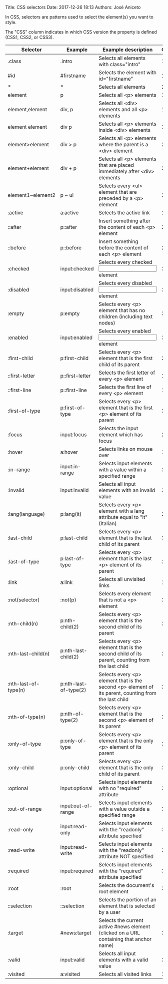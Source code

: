Title: CSS selectors
Date: 2017-12-26 18:13 
Authors: José Aniceto


In CSS, selectors are patterns used to select the element(s) you want to style.

The "CSS" column indicates in which CSS version the property is defined (CSS1, CSS2, or CSS3).

Selector	 | 	Example	 | 	Example description	 | 	CSS
-----	 | 	-----	 | 	-----	 | 	-----
.class	 | 	.intro	 | 	Selects all elements with class="intro"	 | 	1
#id	 | 	#firstname	 | 	Selects the element with id="firstname"	 | 	1
\*	 | 	\*	 | 	Selects all elements	 | 	2
element	 | 	p	 | 	Selects all \<p> elements	 | 	1
element,element	 | 	div, p	 | 	Selects all \<div> elements and all \<p> elements	 | 	1
element element	 | 	div p	 | 	Selects all \<p> elements inside \<div> elements	 | 	1
element>element	 | 	div > p	 | 	Selects all \<p> elements where the parent is a \<div> element	 | 	2
element+element	 | 	div + p	 | 	Selects all \<p> elements that are placed immediately after \<div> elements	 | 	2
element1~element2	 | 	p ~ ul	 | 	Selects every \<ul> element that are preceded by a \<p> element	 | 	3
:active	 | 	a:active	 | 	Selects the active link	 | 	1
::after	 | 	p::after	 | 	Insert something after the content of each \<p> element	 | 	2
::before	 | 	p::before	 | 	Insert something before the content of each \<p> element	 | 	2
:checked	 | 	input:checked	 | 	Selects every checked <input> element	 | 	3
:disabled	 | 	input:disabled	 | 	Selects every disabled <input> element	 | 	3
:empty	 | 	p:empty	 | 	Selects every \<p> element that has no children (including text nodes)	 | 	3
:enabled	 | 	input:enabled	 | 	Selects every enabled <input> element	 | 	3
:first-child	 | 	p:first-child	 | 	Selects every \<p> element that is the first child of its parent	 | 	2
::first-letter	 | 	p::first-letter	 | 	Selects the first letter of every \<p> element	 | 	1
::first-line	 | 	p::first-line	 | 	Selects the first line of every \<p> element	 | 	1
:first-of-type	 | 	p:first-of-type	 | 	Selects every \<p> element that is the first \<p> element of its parent	 | 	3
:focus	 | 	input:focus	 | 	Selects the input element which has focus	 | 	2
:hover	 | 	a:hover	 | 	Selects links on mouse over	 | 	1
:in-range	 | 	input:in-range	 | 	Selects input elements with a value within a specified range	 | 	3
:invalid	 | 	input:invalid	 | 	Selects all input elements with an invalid value	 | 	3
:lang(language)	 | 	p:lang(it)	 | 	Selects every \<p> element with a lang attribute equal to "it" (Italian)	 | 	2
:last-child	 | 	p:last-child	 | 	Selects every \<p> element that is the last child of its parent	 | 	3
:last-of-type	 | 	p:last-of-type	 | 	Selects every \<p> element that is the last \<p> element of its parent	 | 	3
:link	 | 	a:link	 | 	Selects all unvisited links	 | 	1
:not(selector)	 | 	:not(p)	 | 	Selects every element that is not a \<p> element	 | 	3
:nth-child(n)	 | 	p:nth-child(2)	 | 	Selects every \<p> element that is the second child of its parent	 | 	3
:nth-last-child(n)	 | 	p:nth-last-child(2)	 | 	Selects every \<p> element that is the second child of its parent, counting from the last child	 | 	3
:nth-last-of-type(n)	 | 	p:nth-last-of-type(2)	 | 	Selects every \<p> element that is the second \<p> element of its parent, counting from the last child	 | 	3
:nth-of-type(n)	 | 	p:nth-of-type(2)	 | 	Selects every \<p> element that is the second \<p> element of its parent	 | 	3
:only-of-type	 | 	p:only-of-type	 | 	Selects every \<p> element that is the only \<p> element of its parent	 | 	3
:only-child	 | 	p:only-child	 | 	Selects every \<p> element that is the only child of its parent	 | 	3
:optional	 | 	input:optional	 | 	Selects input elements with no "required" attribute	 | 	3
:out-of-range	 | 	input:out-of-range	 | 	Selects input elements with a value outside a specified range	 | 	3
:read-only	 | 	input:read-only	 | 	Selects input elements with the "readonly" attribute specified	 | 	3
:read-write	 | 	input:read-write	 | 	Selects input elements with the "readonly" attribute NOT specified	 | 	3
:required	 | 	input:required	 | 	Selects input elements with the "required" attribute specified	 | 	3
:root	 | 	:root	 | 	Selects the document's root element	 | 	3
::selection	 | 	::selection	 | 	Selects the portion of an element that is selected by a user	 | 	
:target	 | 	#news:target	 | 	Selects the current active #news element (clicked on a URL containing that anchor name)	 | 	3
:valid	 | 	input:valid	 | 	Selects all input elements with a valid value	 | 	3
:visited	 | 	a:visited	 | 	Selects all visited links	 | 	1

